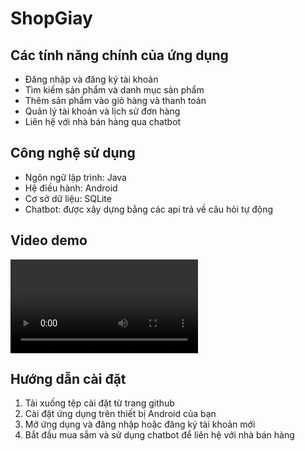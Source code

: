 # ShopGiay
 ## Các tính năng chính của ứng dụng
 - Đăng nhập và đăng ký tài khoản
 - Tìm kiếm sản phẩm và danh mục sản phẩm
 - Thêm sản phẩm vào giỏ hàng và thanh toán
 - Quản lý tài khoản và lịch sử đơn hàng
 - Liên hệ với nhà bán hàng qua chatbot
 ## Công nghệ sử dụng
 - Ngôn ngữ lập trình: Java
 - Hệ điều hành: Android
 - Cơ sở dữ liệu: SQLite
 - Chatbot: được xây dựng bằng các api trả về câu hỏi tự động
 ## Video demo
 ![video](https://res.cloudinary.com/drn7nawnc/video/upload/v1689355254/forme/video-1659388940_iawzic.mp4)

 
 ## Hướng dẫn cài đặt
  1. Tải xuống tệp cài đặt từ trang github
  2. Cài đặt ứng dụng trên thiết bị Android của bạn
  3. Mở ứng dụng và đăng nhập hoặc đăng ký tài khoản mới
  4. Bắt đầu mua sắm và sử dụng chatbot để liên hệ với nhà bán hàng

